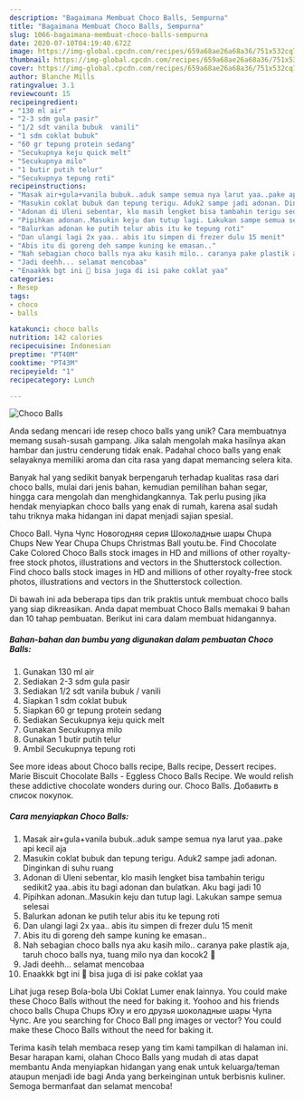 ```yaml
---
description: "Bagaimana Membuat Choco Balls, Sempurna"
title: "Bagaimana Membuat Choco Balls, Sempurna"
slug: 1066-bagaimana-membuat-choco-balls-sempurna
date: 2020-07-10T04:19:40.672Z
image: https://img-global.cpcdn.com/recipes/659a68ae26a68a36/751x532cq70/choco-balls-foto-resep-utama.jpg
thumbnail: https://img-global.cpcdn.com/recipes/659a68ae26a68a36/751x532cq70/choco-balls-foto-resep-utama.jpg
cover: https://img-global.cpcdn.com/recipes/659a68ae26a68a36/751x532cq70/choco-balls-foto-resep-utama.jpg
author: Blanche Mills
ratingvalue: 3.1
reviewcount: 15
recipeingredient:
- "130 ml air"
- "2-3 sdm gula pasir"
- "1/2 sdt vanila bubuk  vanili"
- "1 sdm coklat bubuk"
- "60 gr tepung protein sedang"
- "Secukupnya keju quick melt"
- "Secukupnya milo"
- "1 butir putih telur"
- "Secukupnya tepung roti"
recipeinstructions:
- "Masak air+gula+vanila bubuk..aduk sampe semua nya larut yaa..pake api kecil aja"
- "Masukin coklat bubuk dan tepung terigu. Aduk2 sampe jadi adonan. Dinginkan di suhu ruang"
- "Adonan di Uleni sebentar, klo masih lengket bisa tambahin terigu sedikit2 yaa..abis itu bagi adonan dan bulatkan. Aku bagi jadi 10"
- "Pipihkan adonan..Masukin keju dan tutup lagi. Lakukan sampe semua selesai"
- "Balurkan adonan ke putih telur abis itu ke tepung roti"
- "Dan ulangi lagi 2x yaa.. abis itu simpen di frezer dulu 15 menit"
- "Abis itu di goreng deh sampe kuning ke emasan.."
- "Nah sebagian choco balls nya aku kasih milo.. caranya pake plastik aja, taruh choco balls nya, tuang milo nya dan kocok2 🤣"
- "Jadi deehh... selamat mencobaa"
- "Enaakkk bgt ini 🤤 bisa juga di isi pake coklat yaa"
categories:
- Resep
tags:
- choco
- balls

katakunci: choco balls 
nutrition: 142 calories
recipecuisine: Indonesian
preptime: "PT40M"
cooktime: "PT43M"
recipeyield: "1"
recipecategory: Lunch

---
```



![Choco Balls](https://img-global.cpcdn.com/recipes/659a68ae26a68a36/751x532cq70/choco-balls-foto-resep-utama.jpg)

Anda sedang mencari ide resep choco balls yang unik? Cara membuatnya memang susah-susah gampang. Jika salah mengolah maka hasilnya akan hambar dan justru cenderung tidak enak. Padahal choco balls yang enak selayaknya memiliki aroma dan cita rasa yang dapat memancing selera kita.

Banyak hal yang sedikit banyak berpengaruh terhadap kualitas rasa dari choco balls, mulai dari jenis bahan, kemudian pemilihan bahan segar, hingga cara mengolah dan menghidangkannya. Tak perlu pusing jika hendak menyiapkan choco balls yang enak di rumah, karena asal sudah tahu triknya maka hidangan ini dapat menjadi sajian spesial.

Choco Ball. Чупа Чупс Новогодняя серия Шоколадные шары Chupa Chups New Year Chupa Chups Christmas Ball youtu.be. Find Chocolate Cake Colored Choco Balls stock images in HD and millions of other royalty-free stock photos, illustrations and vectors in the Shutterstock collection. Find choco balls stock images in HD and millions of other royalty-free stock photos, illustrations and vectors in the Shutterstock collection.


Di bawah ini ada beberapa tips dan trik praktis untuk membuat choco balls yang siap dikreasikan. Anda dapat membuat Choco Balls memakai 9 bahan dan 10 tahap pembuatan. Berikut ini cara dalam membuat hidangannya.

<!--inarticleads1-->

##### Bahan-bahan dan bumbu yang digunakan dalam pembuatan Choco Balls:

1. Gunakan 130 ml air
1. Sediakan 2-3 sdm gula pasir
1. Sediakan 1/2 sdt vanila bubuk / vanili
1. Siapkan 1 sdm coklat bubuk
1. Siapkan 60 gr tepung protein sedang
1. Sediakan Secukupnya keju quick melt
1. Gunakan Secukupnya milo
1. Gunakan 1 butir putih telur
1. Ambil Secukupnya tepung roti


See more ideas about Choco balls recipe, Balls recipe, Dessert recipes. Marie Biscuit Chocolate Balls - Eggless Choco Balls Recipe. We would relish these addictive chocolate wonders during our. Choco Balls. Добавить в список покупок. 

<!--inarticleads2-->

##### Cara menyiapkan Choco Balls:

1. Masak air+gula+vanila bubuk..aduk sampe semua nya larut yaa..pake api kecil aja
1. Masukin coklat bubuk dan tepung terigu. Aduk2 sampe jadi adonan. Dinginkan di suhu ruang
1. Adonan di Uleni sebentar, klo masih lengket bisa tambahin terigu sedikit2 yaa..abis itu bagi adonan dan bulatkan. Aku bagi jadi 10
1. Pipihkan adonan..Masukin keju dan tutup lagi. Lakukan sampe semua selesai
1. Balurkan adonan ke putih telur abis itu ke tepung roti
1. Dan ulangi lagi 2x yaa.. abis itu simpen di frezer dulu 15 menit
1. Abis itu di goreng deh sampe kuning ke emasan..
1. Nah sebagian choco balls nya aku kasih milo.. caranya pake plastik aja, taruh choco balls nya, tuang milo nya dan kocok2 🤣
1. Jadi deehh... selamat mencobaa
1. Enaakkk bgt ini 🤤 bisa juga di isi pake coklat yaa


Lihat juga resep Bola-bola Ubi Coklat Lumer enak lainnya. You could make these Choco Balls without the need for baking it. Yoohoo and his friends choco balls Chupa Chups Юху и его друзья шоколадные шары Чупа Чупс. Are you searching for Choco Ball png images or vector? You could make these Choco Balls without the need for baking it. 

Terima kasih telah membaca resep yang tim kami tampilkan di halaman ini. Besar harapan kami, olahan Choco Balls yang mudah di atas dapat membantu Anda menyiapkan hidangan yang enak untuk keluarga/teman ataupun menjadi ide bagi Anda yang berkeinginan untuk berbisnis kuliner. Semoga bermanfaat dan selamat mencoba!
